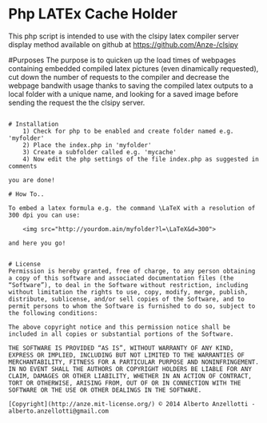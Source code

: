 Php LATEx Cache Holder
==================================

This php script is intended to use with the clsipy latex compiler server display method available on github at https://github.com/Anze-/clsipy

#Purposes
The purpose is to quicken up the load times of webpages containing embedded compiled latex pictures (even dinamically requested), cut down the number of requests to the compiler and decrease the webpage bandwith usage thanks to saving the compiled latex outputs to a local folder with a unique name, and looking for a saved image before sending the request the the clsipy server.


~~~~~~~~~~~~~~~~

# Installation
    1) Check for php to be enabled and create folder named e.g. 'myfolder'
    2) Place the index.php in 'myfolder'
    3) Create a subfolder called e.g. 'mycache'
    4) Now edit the php settings of the file index.php as suggested in comments

you are done!

# How To..

To embed a latex formula e.g. the command \LaTeX with a resolution of 300 dpi you can use:

	<img src="http://yourdom.ain/myfolder?l=\LaTeX&d=300">

and here you go!


# License
Permission is hereby granted, free of charge, to any person obtaining a copy of this software and associated documentation files (the “Software”), to deal in the Software without restriction, including without limitation the rights to use, copy, modify, merge, publish, distribute, sublicense, and/or sell copies of the Software, and to permit persons to whom the Software is furnished to do so, subject to the following conditions:

The above copyright notice and this permission notice shall be included in all copies or substantial portions of the Software.

THE SOFTWARE IS PROVIDED “AS IS”, WITHOUT WARRANTY OF ANY KIND, EXPRESS OR IMPLIED, INCLUDING BUT NOT LIMITED TO THE WARRANTIES OF MERCHANTABILITY, FITNESS FOR A PARTICULAR PURPOSE AND NONINFRINGEMENT. IN NO EVENT SHALL THE AUTHORS OR COPYRIGHT HOLDERS BE LIABLE FOR ANY CLAIM, DAMAGES OR OTHER LIABILITY, WHETHER IN AN ACTION OF CONTRACT, TORT OR OTHERWISE, ARISING FROM, OUT OF OR IN CONNECTION WITH THE SOFTWARE OR THE USE OR OTHER DEALINGS IN THE SOFTWARE.

[Copyright](http://anze.mit-license.org/) © 2014 Alberto Anzellotti - alberto.anzellotti@gmail.com
